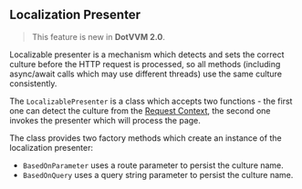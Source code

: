 ## Localization Presenter

> This feature is new in **DotVVM 2.0**.

Localizable presenter is a mechanism which detects and sets the correct culture before the HTTP request is processed, so all methods (including async/await calls which may use different threads) use the same culture consistently.

The `LocalizablePresenter` is a class which accepts two functions - the first one can detect the culture from the [Request Context](/docs/tutorials/basics-request-context/{branch}), the second one invokes the presenter which will process the page.

The class provides two factory methods which create an instance of the localization presenter:

* `BasedOnParameter` uses a route parameter to persist the culture name.
* `BasedOnQuery` uses a query string parameter to persist the culture name.